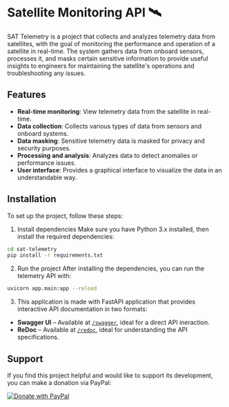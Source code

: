 # Satellite Monitoring API 🛰️

SAT Telemetry is a project that collects and analyzes telemetry data from satellites, with the goal of monitoring the performance and operation of a satellite in real-time. The system gathers data from onboard sensors, processes it, and masks certain sensitive information to provide useful insights to engineers for maintaining the satellite's operations and troubleshooting any issues.

## Features

- **Real-time monitoring**: View telemetry data from the satellite in real-time.
- **Data collection**: Collects various types of data from sensors and onboard systems.
- **Data masking**: Sensitive telemetry data is masked for privacy and security purposes.
- **Processing and analysis**: Analyzes data to detect anomalies or performance issues.
- **User interface**: Provides a graphical interface to visualize the data in an understandable way.

## Installation

To set up the project, follow these steps:

1. Install dependencies
Make sure you have Python 3.x installed, then install the required dependencies:

```bash
cd sat-telemetry
pip install -r requirements.txt
```

2. Run the project
After installing the dependencies, you can run the telemetry API with:
```bash
uvicorn app.main:app --reload
```

3. This application is made with FastAPI application that provides interactive API documentation in two formats:

- **Swagger UI** – Available at [`/swagger`](http://localhost:8000/swagger), ideal for a direct API ineraction.
- **ReDoc** – Available at [`/redoc`](http://localhost:8000/redoc), ideal for understanding the API specifications.

## Support

If you find this project helpful and would like to support its development, you can make a donation via PayPal:

[![Donate with PayPal](https://www.paypalobjects.com/en_US/i/btn/btn_donate_LG.gif)](https://www.paypal.com/donate/?hosted_button_id=X8VJ3YCNH67W2)


